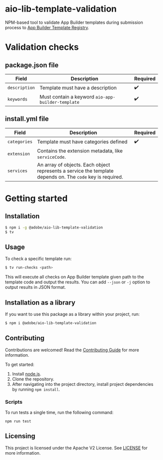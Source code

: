 # aio-lib-template-validation
NPM-based tool to validate App Builder templates during submission process to [App Builder Template Registry](https://github.com/adobe/aio-template-submission).

# Validation checks
## package.json file

| Field         | Description                                       | Required           |
|---------------|---------------------------------------------------|--------------------|
| `description` | Template must have a description                  | :heavy_check_mark: |
| `keywords`    | Must contain a keyword `aio-app-builder-template` | :heavy_check_mark: |

## install.yml file

| Field        | Description                                                                                                | Required           |
|--------------|------------------------------------------------------------------------------------------------------------|--------------------|
| `categories` | Template must have categories defined                                                                      | :heavy_check_mark: |
| `extension`  | Contains the extension metadata, like `serviceCode`.                                                       |                    |
| `services`   | An array of objects. Each object represents a service the template depends on. The `code` key is required. |                    |

# Getting started
## Installation
```bash
$ npm i -g @adobe/aio-lib-template-validation
$ tv
```

## Usage
To check a specific template run:
```bash
$ tv run-checks <path>
```
This will execute all checks on App Builder template given path to the template code and output the results.
You can add `--json` or `-j` option to output results in JSON format.

## Installation as a library
If you want to use this package as a library within your project, run:
```bash
$ npm i @adobe/aio-lib-template-validation
```

## Contributing

Contributions are welcomed! Read the [Contributing Guide](CONTRIBUTING.md) for more information.

To get started:

1. Install [node.js](https://nodejs.org/).
3. Clone the repository.
4. After navigating into the project directory, install project dependencies by running `npm install`.

### Scripts

To run tests a single time, run the following command:

`npm run test`

## Licensing

This project is licensed under the Apache V2 License. See [LICENSE](LICENSE) for more information.
